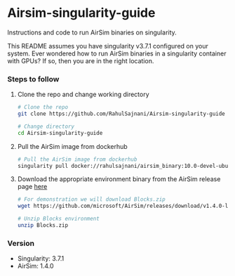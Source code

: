# Airsim-singularity-guide
Instructions and code to run AirSim binaries on singularity.

This README assumes you have singularity v3.7.1 configured on your system. Ever wondered how to run AirSim binaries in a singularity container with GPUs? If so, then you are in the right location.



### Steps to follow

1. Clone the repo and change working directory

   ```bash
   # Clone the repo
   git clone https://github.com/RahulSajnani/Airsim-singularity-guide
   
   # Change directory
   cd Airsim-singularity-guide
   ```

2. Pull the AirSim image from dockerhub

   ```bash
   # Pull the AirSim image from dockerhub
   singularity pull docker://rahulsajnani/airsim_binary:10.0-devel-ubuntu18.04
   ```

3. Download the appropriate environment binary from the AirSim release page [here](https://github.com/microsoft/AirSim/releases/tag/v1.4.0-linux)

   ```bash
   # For demonstration we will download Blocks.zip
   wget https://github.com/microsoft/AirSim/releases/download/v1.4.0-linux/Blocks.zip
   
   # Unzip Blocks environment
   unzip Blocks.zip
   
   
   ```

   





### Version

- Singularity: 3.7.1
- AirSim: 1.4.0